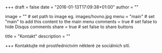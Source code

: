 +++
draft = false
date = "2016-01-13T17:09:38+01:00"
author = ""

image = ""			# set path to image eg. images/hovno.jpg
menu = "main"			# set "main" to add this content to the main menu
comments = true 	# set false to hide Disqus comments
share = true		# set false to share buttons

title = "Kontakt"
description = ""

+++
Kontaktujte mě prostřednictvím některé ze sociálních sítí.